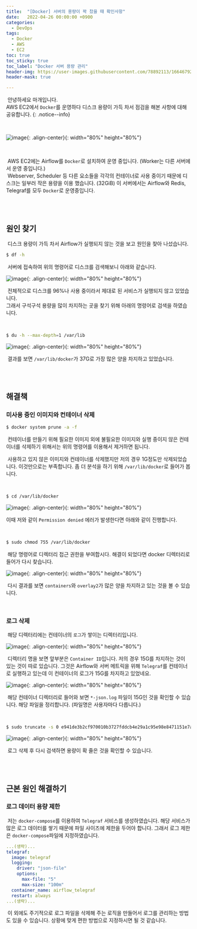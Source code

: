 ```yaml
---
title:  "[Docker] 서버의 용량이 꽉 찼을 때 확인사항"
date:   2022-04-26 00:00:00 +0900
categories:
  - DevOps
tags:
  - Docker
  - AWS
  - EC2
toc: true
toc_sticky: true
toc_label: "Docker 서버 용량 관리"
header-img: https://user-images.githubusercontent.com/78892113/166467929-97635fc7-fa14-4c5a-8211-b171e9d96d0a.png
header-mask: true

---
```




&nbsp;안녕하세요 마개입니다.  
AWS EC2에서 `Docker`를 운영하다 디스크 용량이 가득 차서 점검을 해본 사항에 대해 공유합니다.
{: .notice--info}

<br>

![image](https://user-images.githubusercontent.com/78892113/166467929-97635fc7-fa14-4c5a-8211-b171e9d96d0a.png){: .align-center}{: width="80%" height="80%"} 


<br>
  
&nbsp;AWS EC2에는 Airflow를 `Docker`로 설치하여 운영 중입니다. (Worker는 다른 서버에서 운영 중입니다.)  
&nbsp;Webserver, Scheduler 등 다른 요소들을 각각의 컨테이너로 사용 중이기 때문에 디스크는 일부러 작은 용량을 이용 했습니다. (32GiB) 이 서버에서는 Airflow와 Redis, Telegraf를 모두 `Docker`로 운영중입니다.
  
  
<br><br>

## 원인 찾기

&nbsp;디스크 용량이 가득 차서 Airflow가 실행되지 않는 것을 보고 원인을 찾아 나섰습니다.

```bash
$ df -h
```

&nbsp;서버에 접속하여 위의 명령어로 디스크를 검색해보니 아래와 같습니다.

![image](https://user-images.githubusercontent.com/78892113/166471690-24712197-f1bb-46a9-a102-bb91a7317147.png){: .align-center}{: width="80%" height="80%"}

&nbsp;전체적으로 디스크를 96%나 사용 중이라서 제대로 된 서비스가 실행되지 않고 있었습니다.  
그래서 구석구석 용량을 많이 차지하는 곳을 찾기 위해 아래의 명령어로 검색을 하였습니다.  

<br>

```bash
$ du -h --max-depth=1 /var/lib
```

![image](https://user-images.githubusercontent.com/78892113/166472037-1b21a5eb-8a15-4f0b-8e93-1bb2915f3605.png){: .align-center}{: width="80%" height="80%"}

&nbsp;결과를 보면 `/var/lib/docker`가 37G로 가장 많은 양을 차지하고 있었습니다.

<br><br>

## 해결책

### 미사용 중인 이미지와 컨테이너 삭제

```bash
$ docker system prune -a -f
```

&nbsp;컨테이너를 만들기 위해 필요한 이미지 외에 불필요한 이미지와 실행 중이지 않은 컨테이너를 삭제하기 위해서는 위의 명령어를 이용해서 제거하면 됩니다.  

&nbsp;사용하고 있지 않은 이미지와 컨테이너를 삭제했지만 저의 경우 1G정도만 삭제되었습니다. 이것만으로는 부족합니다. 좀 더 분석을 하기 위해 `/var/lib/docker`로 들어가 봅니다.

<br>

```bash
$ cd /var/lib/docker
```

![image](https://user-images.githubusercontent.com/78892113/166472782-6004b985-849c-4b17-a6f1-a1d469e01952.png){: .align-center}{: width="80%" height="80%"}

이때 저와 같이 `Permission denied` 에러가 발생한다면 아래와 같이 진행합니다.

<br>

```bash
$ sudo chmod 755 /var/lib/docker
```

&nbsp;해당 명령어로 디렉터리 접근 권한을 부여합시다. 해결이 되었다면 docker 디렉터리로 들어가 다시 찾습니다.

![image](https://user-images.githubusercontent.com/78892113/166473241-a6887659-1ed3-4109-aa37-8cb10be5b500.png){: .align-center}{: width="80%" height="80%"}

&nbsp;다시 결과를 보면 `containers`와 `overlay2`가 많은 양을 차지하고 있는 것을 볼 수 있습니다.  

<br>

### 로그 삭제
&nbsp;해당 디렉터리에는 컨테이너의 `로그`가 쌓이는 디렉터리입니다.

![image](https://user-images.githubusercontent.com/78892113/166473671-1f042381-1d1f-4ee1-afff-885467486035.png){: .align-center}{: width="80%" height="80%"}

&nbsp;디렉터리 명을 보면 앞부분은 `Container ID`입니다. 저의 경우 15G를 차지하는 것이 있는 것이 따로 있습니다. 그것은 Airflow와 서버 메트릭을 위해 `Telegraf`를 컨테이너로 실행하고 있는데 이 컨테이너의 로그가 15G를 차지하고 있었네요.

![image](https://user-images.githubusercontent.com/78892113/166473994-24018969-ef68-4f33-9a15-c1da866567da.png){: .align-center}{: width="80%" height="80%"}

&nbsp;해당 컨테이너 디렉터리로 들어와 보면 `*-json.log` 파일이 15G인 것을 확인할 수 있습니다. 해당 파일을 정리합니다. (파일명은 사용자마다 다릅니다.)

<br>

```bash
$ sudo truncate -s 0 e941de3b2cf970010b3727fddcb4e29a1c95e98e8471151e7a5b48c51572c9fa-json.log
```

![image](https://user-images.githubusercontent.com/78892113/166474241-3a1ab514-6ce0-4565-a3aa-bac6c8f73f2d.png){: .align-center}{: width="80%" height="80%"}

&nbsp;로그 삭제 후 다시 검색하면 용량이 확 줄은 것을 확인할 수 있습니다.

<br><br>

## 근본 원인 해결하기

### 로그 데이터 용량 제한
&nbsp;저는 `docker-compose`를 이용하여 `Telegraf` 서비스를 생성하였습니다. 해당 서비스가 많은 로그 데이터를 쌓기 때문에 파일 사이즈에 제한을 두어야 합니다. 그래서 로그 제한은 `docker-compose`파일에 지정하였습니다.

```yaml
...(생략)...
telegraf:
  image: telegraf
  logging:
    driver: "json-file"
    options:
      max-file: "5"
      max-size: "100m"
  container_name: airflow_telegraf
  restart: always
...(생략)...
```

&nbsp;이 외에도 주기적으로 로그 파일을 삭제해 주는 로직을 만들어서 로그를 관리하는 방법도 있을 수 있습니다. 상황에 맞게 편한 방법으로 지정하시면 될 것 같습니다.